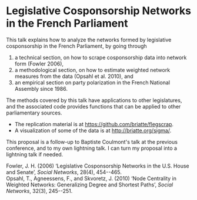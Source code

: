 # Legislative Cosponsorship Networks in the French Parliament

This talk explains how to analyze the networks formed by legislative cosponsorship in the French Parliament, by going through

1. a technical section, on how to scrape cosponsorship data into network form (Fowler 2006),
2. a methodological section, on how to estimate weighted network measures from the data (Opsahl et al. 2010), and
3. an empirical section on party polarization in the French National Assembly since 1986.

The methods covered by this talk have applications to other legislatures, and the associated code provides functions that can be applied to other parliamentary sources.

* The replication material is at <https://github.com/briatte/flegscrap>.
* A visualization of some of the data is at <http://briatte.org/sigma/>.

This proposal is a follow-up to Baptiste Coulmont's talk at the previous conference, and to my own lightning talk. I can turn my proposal into a lightning talk if needed.

Fowler, J. H. (2006) ‘Legislative Cosponsorship Networks in the U.S. House and Senate’, _Social Networks_, 28(4), 454--465.  
Opsahl, T., Agneessens, F., and Skvoretz, J. (2010) ‘Node Centrality in Weighted Networks: Generalizing Degree and Shortest Paths’, _Social Networks_, 32(3), 245--251.
